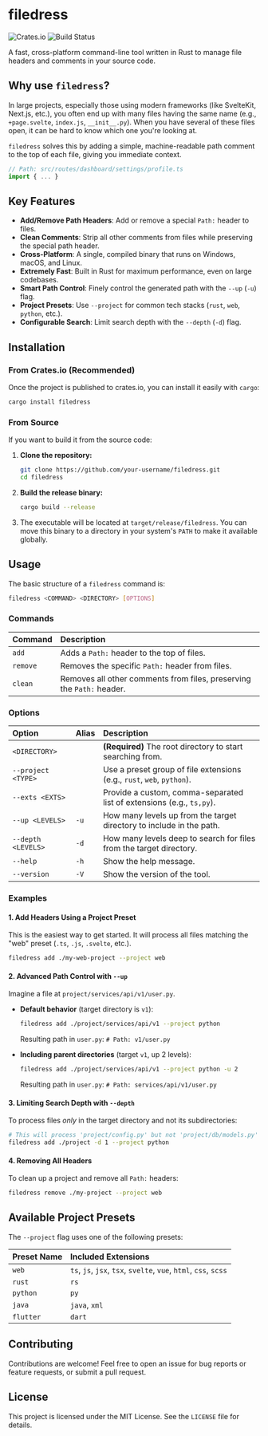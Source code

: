 # filedress

![Crates.io](https://img.shields.io/crates/v/filedress.svg?style=flat-square)
![Build Status](https://img.shields.io/github/actions/workflow/status/your-username/filedress/rust.yml?branch=main&style=flat-square)

A fast, cross-platform command-line tool written in Rust to manage file headers and comments in your source code.

## Why use `filedress`?

In large projects, especially those using modern frameworks (like SvelteKit, Next.js, etc.), you often end up with many files having the same name (e.g., `+page.svelte`, `index.js`, `__init__.py`). When you have several of these files open, it can be hard to know which one you're looking at.

`filedress` solves this by adding a simple, machine-readable path comment to the top of each file, giving you immediate context.

```typescript
// Path: src/routes/dashboard/settings/profile.ts
import { ... }
```

## Key Features

- **Add/Remove Path Headers**: Add or remove a special `Path:` header to files.
- **Clean Comments**: Strip all other comments from files while preserving the special path header.
- **Cross-Platform**: A single, compiled binary that runs on Windows, macOS, and Linux.
- **Extremely Fast**: Built in Rust for maximum performance, even on large codebases.
- **Smart Path Control**: Finely control the generated path with the `--up` (`-u`) flag.
- **Project Presets**: Use `--project` for common tech stacks (`rust`, `web`, `python`, etc.).
- **Configurable Search**: Limit search depth with the `--depth` (`-d`) flag.

## Installation

### From Crates.io (Recommended)

Once the project is published to crates.io, you can install it easily with `cargo`:

```sh
cargo install filedress
```

### From Source

If you want to build it from the source code:

1.  **Clone the repository:**
    ```sh
    git clone https://github.com/your-username/filedress.git
    cd filedress
    ```
2.  **Build the release binary:**
    ```sh
    cargo build --release
    ```
3.  The executable will be located at `target/release/filedress`. You can move this binary to a directory in your system's `PATH` to make it available globally.

## Usage

The basic structure of a `filedress` command is:

```sh
filedress <COMMAND> <DIRECTORY> [OPTIONS]
```

### Commands

| Command  | Description                                                         |
| :------- | :------------------------------------------------------------------ |
| `add`    | Adds a `Path:` header to the top of files.                          |
| `remove` | Removes the specific `Path:` header from files.                     |
| `clean`  | Removes all other comments from files, preserving the `Path:` header. |

### Options

| Option              | Alias | Description                                                               |
| :------------------ | :---- | :------------------------------------------------------------------------ |
| `<DIRECTORY>`       |       | **(Required)** The root directory to start searching from.                |
| `--project <TYPE>`  |       | Use a preset group of file extensions (e.g., `rust`, `web`, `python`).   |
| `--exts <EXTS>`     |       | Provide a custom, comma-separated list of extensions (e.g., `ts,py`).     |
| `--up <LEVELS>`     | `-u`  | How many levels up from the target directory to include in the path.      |
| `--depth <LEVELS>`  | `-d`  | How many levels deep to search for files from the target directory.         |
| `--help`            | `-h`  | Show the help message.                                                    |
| `--version`         | `-V`  | Show the version of the tool.                                             |

### Examples

#### 1. Add Headers Using a Project Preset

This is the easiest way to get started. It will process all files matching the "web" preset (`.ts`, `.js`, `.svelte`, etc.).

```sh
filedress add ./my-web-project --project web
```

#### 2. Advanced Path Control with `--up`

Imagine a file at `project/services/api/v1/user.py`.

- **Default behavior** (target directory is `v1`):
  ```sh
  filedress add ./project/services/api/v1 --project python
  ```
  Resulting path in `user.py`: `# Path: v1/user.py`

- **Including parent directories** (target `v1`, up 2 levels):
  ```sh
  filedress add ./project/services/api/v1 --project python -u 2
  ```
  Resulting path in `user.py`: `# Path: services/api/v1/user.py`

#### 3. Limiting Search Depth with `--depth`

To process files *only* in the target directory and not its subdirectories:

```sh
# This will process 'project/config.py' but not 'project/db/models.py'
filedress add ./project -d 1 --project python
```

#### 4. Removing All Headers

To clean up a project and remove all `Path:` headers:

```sh
filedress remove ./my-project --project web
```

## Available Project Presets

The `--project` flag uses one of the following presets:

| Preset Name | Included Extensions                                    |
| :---------- | :----------------------------------------------------- |
| `web`       | `ts`, `js`, `jsx`, `tsx`, `svelte`, `vue`, `html`, `css`, `scss` |
| `rust`      | `rs`                                                   |
| `python`    | `py`                                                   |
| `java`      | `java`, `xml`                                          |
| `flutter`   | `dart`                                                 |

## Contributing

Contributions are welcome! Feel free to open an issue for bug reports or feature requests, or submit a pull request.

## License

This project is licensed under the MIT License. See the `LICENSE` file for details.